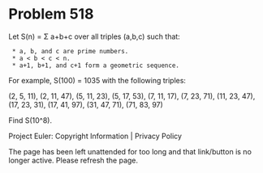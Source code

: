 #   Problem 518

   Let S(n) = Σ a+b+c over all triples (a,b,c) such that:

     * a, b, and c are prime numbers.
     * a < b < c < n.
     * a+1, b+1, and c+1 form a geometric sequence.

   For example, S(100) = 1035 with the following triples:

   (2, 5, 11), (2, 11, 47), (5, 11, 23), (5, 17, 53), (7, 11, 17), (7, 23,
   71), (11, 23, 47), (17, 23, 31), (17, 41, 97), (31, 47, 71), (71, 83, 97)

   Find S(10^8).

   Project Euler: Copyright Information | Privacy Policy

   The page has been left unattended for too long and that link/button is no
   longer active. Please refresh the page.
